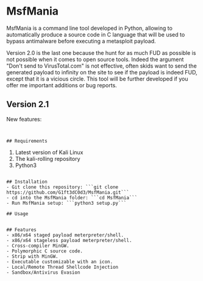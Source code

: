 # MsfMania

MsfMania is a command line tool developed in Python, allowing to automatically produce a source code in C language that will be used to bypass antimalware before executing a metasploit payload.

Version 2.0 is the last one because the hunt for as much FUD as possible is not possible when it comes to open source tools. 
Indeed the argument "Don't send to VirusTotal.com" is not effective, often skids want to send the generated payload to infinity on the site to see if the payload is indeed FUD, except that it is a vicious circle.
This tool will be further developed if you offer me important additions or bug reports.

## Version 2.1
New features:
```


## Requirements
```
1. Latest version of Kali Linux
2. The kali-rolling repository
3. Python3
```

## Installation
- Git clone this repository: ```git clone https://github.com/G1ft3dC0d3/MsfMania.git```
- cd into the MsfMania folder: ```cd MsfMania```
- Run MsfMania setup: ```python3 setup.py```

## Usage


## Features
- x86/x64 staged payload meterpreter/shell.
- x86/x64 stageless payload meterpreter/shell.
- Cross-compiler MinGW.
- Polymorphic C source code.
- Strip with MinGW.
- Executable customizable with an icon.
- Local/Remote Thread Shellcode Injection
- Sandbox/Antivirus Evasion
